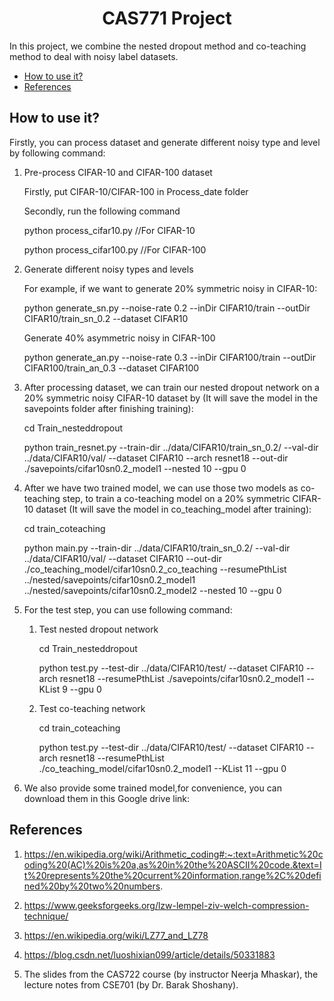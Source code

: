 

<h1 align="center">CAS771 Project</h1>

In this project, we combine the nested dropout method and co-teaching method to deal with noisy label datasets.

- [How to use it?](#how-to-use-it)
- [References](#references)

## How to use it?
Firstly, you can process dataset and generate different noisy type and level by following command:

1. Pre-process CIFAR-10 and CIFAR-100 dataset
   
   Firstly, put CIFAR-10/CIFAR-100 in Process_date folder

   Secondly, run the following command
   
   python process_cifar10.py //For CIFAR-10

   python process_cifar100.py //For CIFAR-100
   
   
 
 
2. Generate different noisy types and levels
    
    For example, if we want to generate 20% symmetric noisy in CIFAR-10:
    
    python generate_sn.py --noise-rate 0.2 --inDir CIFAR10/train --outDir CIFAR10/train_sn_0.2 --dataset CIFAR10

    Generate 40% asymmetric noisy in CIFAR-100

    python generate_an.py --noise-rate 0.3 --inDir CIFAR100/train --outDir CIFAR100/train_an_0.3 --dataset CIFAR100

3. After processing dataset, we can train our nested dropout network on a 20% symmetric noisy CIFAR-10 dataset by (It will save the model in the savepoints folder after finishing training):
   
   cd Train_nesteddropout

    python train_resnet.py --train-dir ../data/CIFAR10/train_sn_0.2/ --val-dir ../data/CIFAR10/val/ --dataset CIFAR10 --arch resnet18 --out-dir ./savepoints/cifar10sn0.2_model1 --nested 10 --gpu 0

4. After we have two trained model, we can use those two models as co-teaching step, to train a co-teaching model on a 20% symmetric CIFAR-10 dataset (It will save the model in co_teaching_model after training):

   cd train_coteaching
   
   python main.py --train-dir ../data/CIFAR10/train_sn_0.2/ --val-dir ../data/CIFAR10/val/ --dataset CIFAR10 --out-dir ./co_teaching_model/cifar10sn0.2_co_teaching --resumePthList ../nested/savepoints/cifar10sn0.2_model1 ../nested/savepoints/cifar10sn0.2_model2 --nested 10 --gpu 0

5. For the test step, you can use following command:

     1. Test nested dropout network
    
        cd Train_nesteddropout

        python test.py --test-dir ../data/CIFAR10/test/ --dataset CIFAR10 --arch resnet18 --resumePthList ./savepoints/cifar10sn0.2_model1 --KList 9 --gpu 0


     2. Test co-teaching network

        cd train_coteaching
        
        python test.py --test-dir ../data/CIFAR10/test/ --dataset CIFAR10 --arch resnet18 --resumePthList ./co_teaching_model/cifar10sn0.2_model1 --KList 11 --gpu 0
  
6. We also provide some trained model,for convenience, you can download them in this Google drive link:
   


## References
1. https://en.wikipedia.org/wiki/Arithmetic_coding#:~:text=Arithmetic%20coding%20(AC)%20is%20a,as%20in%20the%20ASCII%20code.&text=It%20represents%20the%20current%20information,range%2C%20defined%20by%20two%20numbers.


2. https://www.geeksforgeeks.org/lzw-lempel-ziv-welch-compression-technique/
3. https://en.wikipedia.org/wiki/LZ77_and_LZ78
4. https://blog.csdn.net/luoshixian099/article/details/50331883
5. The slides from the CAS722 course (by instructor Neerja Mhaskar), the lecture notes from CSE701 (by Dr. Barak Shoshany).

